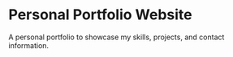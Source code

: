 # Personal Portfolio Website
A personal portfolio to showcase my skills, projects, and contact information.
